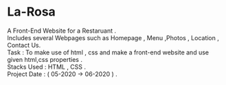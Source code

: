 # La-Rosa 
A Front-End Website for a Restaruant .  
Includes several Webpages such as Homepage , Menu ,Photos , Location , Contact Us.  
Task : To make use of html , css and make a front-end website and use given html,css properties .  
Stacks Used : HTML , CSS .  
Project Date :  ( 05-2020 -> 06-2020 )  .  
